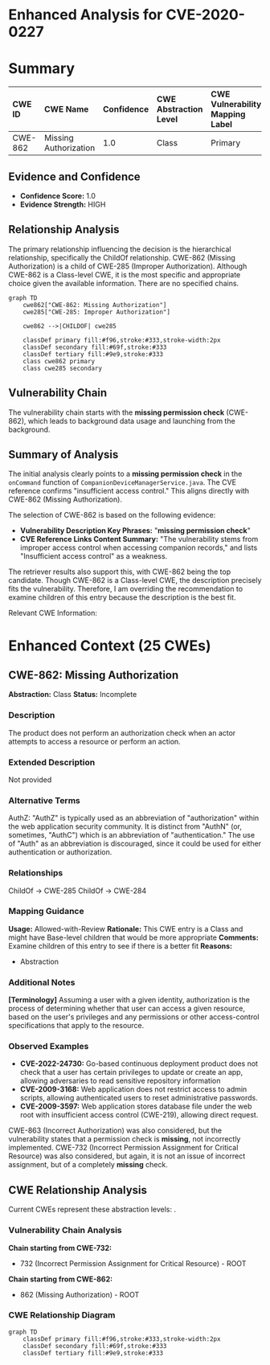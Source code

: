 # Enhanced Analysis for CVE-2020-0227

# Summary
| CWE ID  | CWE Name                         | Confidence | CWE Abstraction Level | CWE Vulnerability Mapping Label | CWE-Vulnerability Mapping Notes |
| :------- | :-------------------------------- | :--------- | :-------------------- | :------------------------------ | :---------------------------- |
| CWE-862 | Missing Authorization              | 1.0        | Class               | Primary                       | Allowed-with-Review             |

## Evidence and Confidence

*   **Confidence Score:** 1.0
*   **Evidence Strength:** HIGH

## Relationship Analysis
The primary relationship influencing the decision is the hierarchical relationship, specifically the ChildOf relationship. CWE-862 (Missing Authorization) is a child of CWE-285 (Improper Authorization). Although CWE-862 is a Class-level CWE, it is the most specific and appropriate choice given the available information. There are no specified chains.

```mermaid
graph TD
    cwe862["CWE-862: Missing Authorization"]
    cwe285["CWE-285: Improper Authorization"]
    
    cwe862 -->|CHILDOF| cwe285
    
    classDef primary fill:#f96,stroke:#333,stroke-width:2px
    classDef secondary fill:#69f,stroke:#333
    classDef tertiary fill:#9e9,stroke:#333
    class cwe862 primary
    class cwe285 secondary
```

## Vulnerability Chain
The vulnerability chain starts with the **missing permission check** (CWE-862), which leads to background data usage and launching from the background.

## Summary of Analysis
The initial analysis clearly points to a **missing permission check** in the `onCommand` function of `CompanionDeviceManagerService.java`. The CVE reference confirms "insufficient access control." This aligns directly with CWE-862 (Missing Authorization).

The selection of CWE-862 is based on the following evidence:

*   **Vulnerability Description Key Phrases:** "**missing permission check**"
*   **CVE Reference Links Content Summary:** "The vulnerability stems from improper access control when accessing companion records," and lists "Insufficient access control" as a weakness.

The retriever results also support this, with CWE-862 being the top candidate. Though CWE-862 is a Class-level CWE, the description precisely fits the vulnerability. Therefore, I am overriding the recommendation to examine children of this entry because the description is the best fit.

Relevant CWE Information:

# Enhanced Context (25 CWEs)

## CWE-862: Missing Authorization
**Abstraction:** Class
**Status:** Incomplete

### Description
The product does not perform an authorization check when an actor attempts to access a resource or perform an action.

### Extended Description
Not provided

### Alternative Terms
AuthZ: "AuthZ" is typically used as an abbreviation of "authorization" within the web application security community. It is distinct from "AuthN" (or, sometimes, "AuthC") which is an abbreviation of "authentication." The use of "Auth" as an abbreviation is discouraged, since it could be used for either authentication or authorization.

### Relationships
ChildOf -> CWE-285
ChildOf -> CWE-284

### Mapping Guidance
**Usage:** Allowed-with-Review
**Rationale:** This CWE entry is a Class and might have Base-level children that would be more appropriate
**Comments:** Examine children of this entry to see if there is a better fit
**Reasons:**
- Abstraction

### Additional Notes
**[Terminology]** Assuming a user with a given identity, authorization is the process of determining whether that user can access a given resource, based on the user's privileges and any permissions or other access-control specifications that apply to the resource.

### Observed Examples
- **CVE-2022-24730:** Go-based continuous deployment product does not check that a user has certain privileges to update or create an app, allowing adversaries to read sensitive repository information
- **CVE-2009-3168:** Web application does not restrict access to admin scripts, allowing authenticated users to reset administrative passwords.
- **CVE-2009-3597:** Web application stores database file under the web root with insufficient access control (CWE-219), allowing direct request.

CWE-863 (Incorrect Authorization) was also considered, but the vulnerability states that a permission check is **missing**, not incorrectly implemented. CWE-732 (Incorrect Permission Assignment for Critical Resource) was also considered, but again, it is not an issue of incorrect assignment, but of a completely **missing** check.


## CWE Relationship Analysis

Current CWEs represent these abstraction levels: .


### Vulnerability Chain Analysis

**Chain starting from CWE-732:**
- 732 (Incorrect Permission Assignment for Critical Resource) - ROOT


**Chain starting from CWE-862:**
- 862 (Missing Authorization) - ROOT



### CWE Relationship Diagram

```mermaid
graph TD
    classDef primary fill:#f96,stroke:#333,stroke-width:2px
    classDef secondary fill:#69f,stroke:#333
    classDef tertiary fill:#9e9,stroke:#333
```